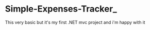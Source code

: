 # Simple-Expenses-Tracker_
This very basic but it's my first .NET mvc project and i'm happy with it
